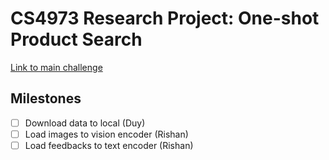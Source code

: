 # CS4973 Research Project: One-shot Product Search

[Link to main challenge](https://eval.ai/web/challenges/challenge-page/1845/overview)

## Milestones

- [ ] Download data to local (Duy)
- [ ] Load images to vision encoder (Rishan)
- [ ] Load feedbacks to text encoder (Rishan)
